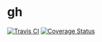 # gh

[![Travis CI](https://img.shields.io/travis/keik/gh.svg?style=flat-square)](https://travis-ci.org/keik/gh)
[![Coverage Status](https://img.shields.io/coveralls/keik/gh.svg?style=flat-square)](https://coveralls.io/github/keik/gh)
